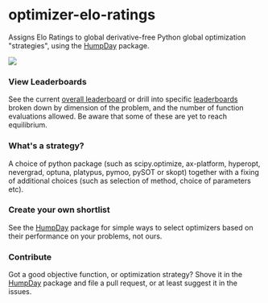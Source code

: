 # optimizer-elo-ratings
Assigns Elo Ratings to global derivative-free Python global optimization "strategies", using the [HumpDay](https://github.com/microprediction/humpday) package. 



![](https://i.imgur.com/FCiSrMQ.png)

### View Leaderboards

See the current [overall leaderboard](https://github.com/microprediction/optimizer-elo-ratings/tree/main/results/leaderboards/overall) or drill into specific [leaderboards](https://github.com/microprediction/optimizer-elo-ratings/tree/main/results/leaderboards) broken down by dimension of the problem, and the number of function evaluations allowed. Be aware that some of these are yet to reach equilibrium. 

### What's a strategy?

A choice of python package (such as scipy.optimize, ax-platform, hyperopt, nevergrad, optuna, platypus, pymoo, pySOT or skopt) together with a fixing of additional choices (such as selection of method, choice of parameters etc). 

### Create your own shortlist

See the [HumpDay](https://github.com/microprediction/humpday) package for simple ways to select optimizers based on their performance on your problems, not ours.  



### Contribute

Got a good objective function, or optimization strategy? Shove it in the [HumpDay](https://github.com/microprediction/humpday) package and file a pull request, or at least suggest it in the issues. 
